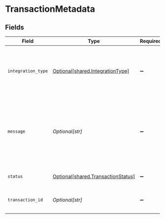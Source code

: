 # TransactionMetadata


## Fields

| Field                                                                                          | Type                                                                                           | Required                                                                                       | Description                                                                                    | Example                                                                                        |
| ---------------------------------------------------------------------------------------------- | ---------------------------------------------------------------------------------------------- | ---------------------------------------------------------------------------------------------- | ---------------------------------------------------------------------------------------------- | ---------------------------------------------------------------------------------------------- |
| `integration_type`                                                                             | [Optional[shared.IntegrationType]](undefined/models/shared/integrationtype.md)                 | :heavy_minus_sign:                                                                             | Type of transaction that has been processed e.g. Expense or Bank Feed.                         | expenses                                                                                       |
| `message`                                                                                      | *Optional[str]*                                                                                | :heavy_minus_sign:                                                                             | Metadata such as validation errors or the resulting record created in the accounting software. |                                                                                                |
| `status`                                                                                       | [Optional[shared.TransactionStatus]](undefined/models/shared/transactionstatus.md)             | :heavy_minus_sign:                                                                             | Status of the transaction.                                                                     | Completed                                                                                      |
| `transaction_id`                                                                               | *Optional[str]*                                                                                | :heavy_minus_sign:                                                                             | Your unique idenfier of the transaction.                                                       | aa02271d-ed5f-47f5-be76-778d5905225a                                                           |